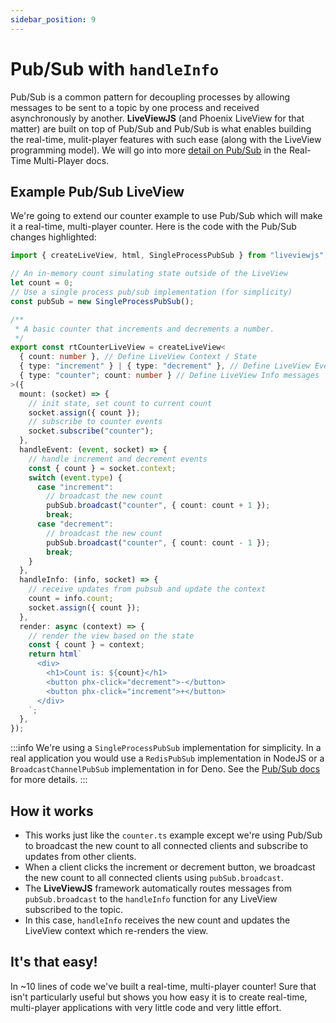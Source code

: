 ```yaml
---
sidebar_position: 9
---
```


# Pub/Sub with `handleInfo`

Pub/Sub is a common pattern for decoupling processes by allowing messages to be sent to a topic by one process and received asynchronously by another.  **LiveViewJS** (and Phoenix LiveView for that matter) are built on top of Pub/Sub and Pub/Sub is what enables building the real-time, mulit-player features with such ease (along with the LiveView programming model). We will go into more [detail on Pub/Sub](/docs/category/real-time--multi-player) in the Real-Time Multi-Player docs.


## Example Pub/Sub LiveView

We're going to extend our counter example to use Pub/Sub which will make it a real-time, multi-player counter.  Here is the code with the Pub/Sub changes highlighted:

```ts title="realtimeCounterLiveView.ts" {3-6,14,17-20,27-28,31-32,36-40}
import { createLiveView, html, SingleProcessPubSub } from "liveviewjs";

// An in-memory count simulating state outside of the LiveView
let count = 0;
// Use a single process pub/sub implementation (for simplicity)
const pubSub = new SingleProcessPubSub();

/**
 * A basic counter that increments and decrements a number.
 */
export const rtCounterLiveView = createLiveView<
  { count: number }, // Define LiveView Context / State
  { type: "increment" } | { type: "decrement" }, // Define LiveView Events
  { type: "counter"; count: number } // Define LiveView Info messages
>({
  mount: (socket) => {
    // init state, set count to current count
    socket.assign({ count });
    // subscribe to counter events
    socket.subscribe("counter");
  },
  handleEvent: (event, socket) => {
    // handle increment and decrement events
    const { count } = socket.context;
    switch (event.type) {
      case "increment":
        // broadcast the new count
        pubSub.broadcast("counter", { count: count + 1 });
        break;
      case "decrement":
        // broadcast the new count
        pubSub.broadcast("counter", { count: count - 1 });
        break;
    }
  },
  handleInfo: (info, socket) => {
    // receive updates from pubsub and update the context
    count = info.count;
    socket.assign({ count });
  },
  render: async (context) => {
    // render the view based on the state
    const { count } = context;
    return html`
      <div>
        <h1>Count is: ${count}</h1>
        <button phx-click="decrement">-</button>
        <button phx-click="increment">+</button>
      </div>
    `;
  },
});
```

:::info
  We're using a `SingleProcessPubSub` implementation for simplicity.  In a real application you would use a `RedisPubSub` implementation in NodeJS or a `BroadcastChannelPubSub` implementation in for Deno. See the [Pub/Sub docs](/docs/real-time-multi-player-pub-sub/overview) for more details.
:::

## How it works
 * This works just like the `counter.ts` example except we're using Pub/Sub to broadcast the new count to all connected clients and subscribe to updates from other clients.
 * When a client clicks the increment or decrement button, we broadcast the new count to all connected clients using `pubSub.broadcast`.
 * The **LiveViewJS** framework automatically routes messages from `pubSub.broadcast` to the `handleInfo` function for any LiveView subscribed to the topic. 
 * In this case, `handleInfo` receives the new count and updates the LiveView context which re-renders the view.

## It's that easy!
In ~10 lines of code we've built a real-time, multi-player counter!  Sure that isn't particularly useful but shows you how easy it is to create real-time, multi-player applications with very little code and very little effort.




